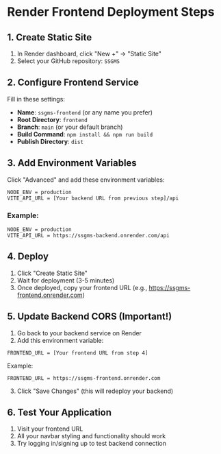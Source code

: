 # Render Frontend Deployment Steps

## 1. Create Static Site

1. In Render dashboard, click "New +" → "Static Site"
2. Select your GitHub repository: `SSGMS`

## 2. Configure Frontend Service

Fill in these settings:

- **Name**: `ssgms-frontend` (or any name you prefer)
- **Root Directory**: `frontend`
- **Branch**: `main` (or your default branch)
- **Build Command**: `npm install && npm run build`
- **Publish Directory**: `dist`

## 3. Add Environment Variables

Click "Advanced" and add these environment variables:

```
NODE_ENV = production
VITE_API_URL = [Your backend URL from previous step]/api
```

### Example:

```
NODE_ENV = production
VITE_API_URL = https://ssgms-backend.onrender.com/api
```

## 4. Deploy

1. Click "Create Static Site"
2. Wait for deployment (3-5 minutes)
3. Once deployed, copy your frontend URL (e.g., https://ssgms-frontend.onrender.com)

## 5. Update Backend CORS (Important!)

1. Go back to your backend service on Render
2. Add this environment variable:

```
FRONTEND_URL = [Your frontend URL from step 4]
```

Example:

```
FRONTEND_URL = https://ssgms-frontend.onrender.com
```

3. Click "Save Changes" (this will redeploy your backend)

## 6. Test Your Application

1. Visit your frontend URL
2. All your navbar styling and functionality should work
3. Try logging in/signing up to test backend connection
